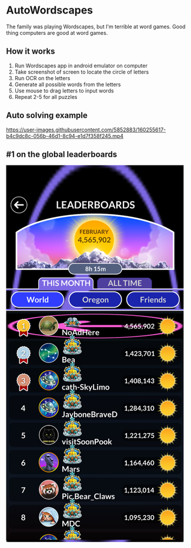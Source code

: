 # AutoWordscapes
The family was playing Wordscapes, but I'm terrible at word games. Good thing computers are good at word games.

## How it works

1. Run Wordscapes app in android emulator on computer 
2. Take screenshot of screen to locate the circle of letters 
3. Run OCR on the letters 
4. Generate all possible words from the letters 
5. Use mouse to drag letters to input words
6. Repeat 2-5 for all puzzles

## Auto solving example

https://user-images.githubusercontent.com/5852883/160255617-b4c9dc8c-056b-46d1-8c94-e1d7f358f245.mp4

## \#1 on the global leaderboards

![global leaderboard](https://github.com/twang35/AutoWordscapes/blob/main/screenshots/leaderboard%2028-02-2022.png)
